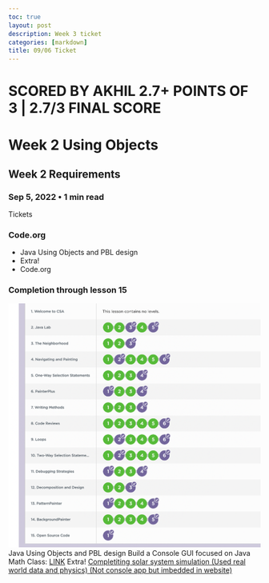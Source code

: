 ```yaml
---
toc: true
layout: post
description: Week 3 ticket
categories: [markdown]
title: 09/06 Ticket
---
```


# SCORED BY AKHIL 2.7+ POINTS OF 3 | 2.7/3 FINAL SCORE
# Week 2 Using Objects
## Week 2 Requirements

### Sep 5, 2022 • 1 min read

 Tickets

### Code.org
- Java Using Objects and PBL design
- Extra!
- Code.org

### Completion through lesson 15
![](https://raw.githubusercontent.com/TristanCopley/dnhs-blog/bac3b902597ea8ee9e72e761ac6dcefdd6f35cc3/images/Screen%20Shot%202022-09-06%20at%2010.12.50%20AM.png)
Java Using Objects and PBL design
Build a Console GUI focused on Java Math Class: [LINK]()
Extra!
[Completiting solar system simulation (Used real world data and physics) (Not console app but imbedded in website)]()
